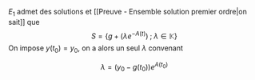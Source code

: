 
$E_{1}$ admet des solutions et [[Preuve - Ensemble solution premier ordre|on sait]] que
$$
S= \{ g+(\lambda e^{-A(t)}) \;;\; \lambda\in \mathbb{K} \}
$$
On impose $y(t_{0})=y_{0}$, on a alors un seul $\lambda$ convenant

$$
\lambda=(y_{0}-g(t_{0}))e^{A(t_{0})}
$$
